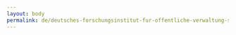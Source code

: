 ```yaml
---
layout: body
permalink: de/deutsches-forschungsinstitut-fur-offentliche-verwaltung-speyer/
---
```


